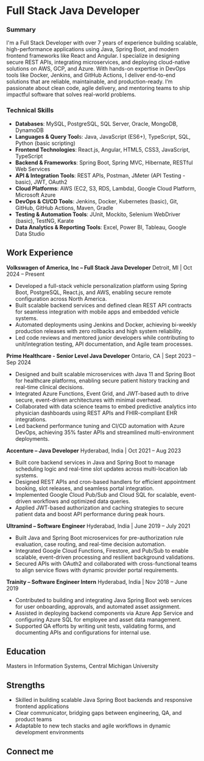 # Full Stack Java Developer

### Summary

I'm a Full Stack Developer with over 7 years of experience building scalable, high-performance applications using Java, Spring Boot, and modern frontend frameworks like React and Angular. I specialize in designing secure REST APIs, integrating microservices, and deploying cloud-native solutions on AWS, GCP, and Azure. With hands-on expertise in DevOps tools like Docker, Jenkins, and GitHub Actions, I deliver end-to-end solutions that are reliable, maintainable, and production-ready. I’m passionate about clean code, agile delivery, and mentoring teams to ship impactful software that solves real-world problems.

### Technical Skills

- **Databases**: MySQL, PostgreSQL, SQL Server, Oracle, MongoDB, DynamoDB
- **Languages & Query Tool**s: Java, JavaScript (ES6+), TypeScript, SQL, Python (basic scripting)
- **Frontend Technologies**: React.js, Angular, HTML5, CSS3, JavaScript, TypeScript
- **Backend & Frameworks**: Spring Boot, Spring MVC, Hibernate, RESTful Web Services
- **API & Integration Tools**: REST APIs, Postman, JMeter (API Testing - basic), JWT, OAuth2
- **Cloud Platforms**: AWS (EC2, S3, RDS, Lambda), Google Cloud Platform, Microsoft Azure
- **DevOps & CI/CD Tools**: Jenkins, Docker, Kubernetes (basic), Git, GitHub, GitHub Actions, Maven, Gradle
- **Testing & Automation Tools**: JUnit, Mockito, Selenium WebDriver (basic), TestNG, Karate
- **Data Analytics & Reporting Tools**: Excel, Power BI, Tableau, Google Data Studio


## Work Experience

**Volkswagen of America, Inc – Full Stack Java Developer**
Detroit, MI | Oct 2024 – Present

- Developed a full-stack vehicle personalization platform using Spring Boot, PostgreSQL, React.js, and AWS, enabling secure remote configuration across North America.
- Built scalable backend services and defined clean REST API contracts for seamless integration with mobile apps and embedded vehicle systems.
- ⁠Automated deployments using Jenkins and Docker, achieving bi-weekly production releases with zero rollbacks and high system reliability.
- ⁠Led code reviews and mentored junior developers while contributing to unit/integration testing, API documentation, and Agile team processes.

**Prime Healthcare - Senior Level Java Developer**
Ontario, CA | Sept 2023 – Sep 2024

- Designed and built scalable microservices with Java 11 and Spring Boot for healthcare platforms, enabling secure patient history tracking and real-time clinical decisions.
- Integrated Azure Functions, Event Grid, and JWT-based auth to drive secure, event-driven architectures with minimal overhead.
- Collaborated with data science teams to embed predictive analytics into physician dashboards using REST APIs and FHIR-compliant EHR integrations.
- Led backend performance tuning and CI/CD automation with Azure DevOps, achieving 35% faster APIs and streamlined multi-environment deployments.

**Accenture – Java Developer**
Hyderabad, India | Oct 2021 – Aug 2023

- Built core backend services in Java and Spring Boot to manage scheduling logic and real-time slot updates across multi-location lab systems.
- Designed REST APIs and cron-based handlers for efficient appointment booking, slot releases, and seamless portal integration.
- Implemented Google Cloud Pub/Sub and Cloud SQL for scalable, event-driven workflows and optimized data queries.
- Applied JWT-based authorization and caching strategies to secure patient data and boost API performance during peak hours.

**Ultramind – Software Engineer**
Hyderabad, India | June 2019 – July 2021

- Built Java and Spring Boot microservices for pre-authorization rule evaluation, case routing, and real-time decision automation.
- Integrated Google Cloud Functions, Firestore, and Pub/Sub to enable scalable, event-driven processing and resilient background validations.
- Secured APIs with OAuth2 and collaborated with cross-functional teams to align service flows with dynamic provider portal requirements.

**Trainity – Software Engineer Intern**
Hyderabad, India | Nov 2018 – June 2019

- Contributed to building and integrating Java Spring Boot web services for user onboarding, approvals, and automated asset assignment.
- Assisted in deploying backend components via Azure App Service and configuring Azure SQL for employee and asset data management.
- Supported QA efforts by writing unit tests, validating forms, and documenting APIs and configurations for internal use.


## Education

Masters in Information Systems, Central Michigan University

## Strengths

- Skilled in building scalable Java Spring Boot backends and responsive frontend applications
- Clear communicator, bridging gaps between engineering, QA, and product teams
- Adaptable to new tech stacks and agile workflows in dynamic development environments
  
## Connect me


